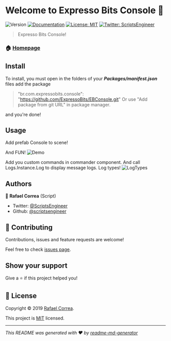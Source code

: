 # Welcome to Expresso Bits Console 👋
![Version](https://img.shields.io/badge/version-0.2.4-blue.svg?cacheSeconds=2592000)
[![Documentation](https://img.shields.io/badge/documentation-yes-brightgreen.svg)](todo-doc)
[![License: MIT](https://img.shields.io/badge/License-MIT-yellow.svg)](MIT)
[![Twitter: ScriptsEngineer](https://img.shields.io/twitter/follow/ScriptsEngineer.svg?style=social)](https://twitter.com/ScriptsEngineer)

> Expresso Bits Console!

### 🏠 [Homepage](www.expressobits.com.br/ebconsole)

## Install

To install, you must open in the folders of your ***Packages/manifest.json*** files add the package 
> "br.com.expressobits.console": "https://github.com/ExpressoBits/EBConsole.git"
Or use "Add package from git URL" in package manager.

and you're done!

## Usage

Add prefab Console to scene!

And FUN!
![Demo](https://raw.githubusercontent.com/wiki/ExpressoBits/EBConsole/Demo.gif)

Add you custom commands in commander component. And call Logs.Instance.Log to display message logs.
Log types!
![LogTypes](https://raw.githubusercontent.com/wiki/ExpressoBits/EBConsole/LogTypes.png)

## Authors

👤 **Rafael Correa**
(Script)
* Twitter: [@ScriptsEngineer](https://twitter.com/ScriptsEngineer)
* Github: [@scriptsengineer](https://github.com/scriptsengineer)


## 🤝 Contributing

Contributions, issues and feature requests are welcome!

Feel free to check [issues page](https://github.com/ExpressoBits/EBConsole/issues).

## Show your support

Give a ⭐️ if this project helped you!


## 📝 License

Copyright © 2019 [Rafael Correa](https://github.com/scriptsengineer).

This project is [MIT](MIT) licensed.

***
_This README was generated with ❤️ by [readme-md-generator](https://github.com/kefranabg/readme-md-generator)_
